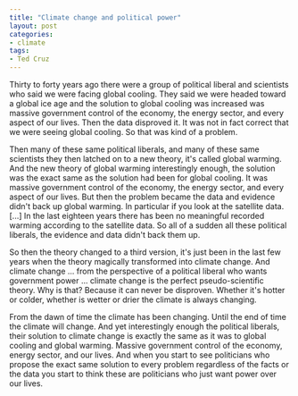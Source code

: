 ```yaml
---
title: "Climate change and political power"
layout: post
categories:
- climate
tags:
- Ted Cruz
---
```


Thirty to forty years ago there were a group of political liberal and scientists who said we were facing global cooling. They said we were headed toward a global ice age and the solution to global cooling was increased was massive government control of the economy, the energy sector, and every aspect of our lives. Then the data disproved it. It was not in fact correct that we were seeing global cooling. So that was kind of a problem.
 
Then many of these same political liberals, and many of these same scientists they then latched on to a new theory, it's called global warming. And the new theory of global warming interestingly enough, the solution was the exact same as the solution had been for global cooling. It was massive government control of the economy, the energy sector, and every aspect of our lives. But then the problem became the data and evidence didn't back up global warming. In particular if you look at the satellite data. \[...\] In the last eighteen years there has been no meaningful recorded warming according to the satellite data. So all of a sudden all these political liberals, the evidence and data didn't back them up.

So then the theory changed to a third version, it's just been in the last few years when the theory magically transformed into climate change. And climate change ... from the perspective of a political liberal who wants government power ... climate change is the perfect pseudo-scientific theory. Why is that? Because it can never be disproven. Whether it's hotter or colder, whether is wetter or drier the climate is always changing.

From the dawn of time the climate has been changing. Until the end of time the climate will change. And yet interestingly enough the political liberals, their solution to climate change is exactly the same as it was to global cooling and global warming. Massive government control of the economy, energy sector, and our lives. And when you start to see politicians who propose the exact same solution to every problem regardless of the facts or the data you start to think these are politicians who just want power over our lives.